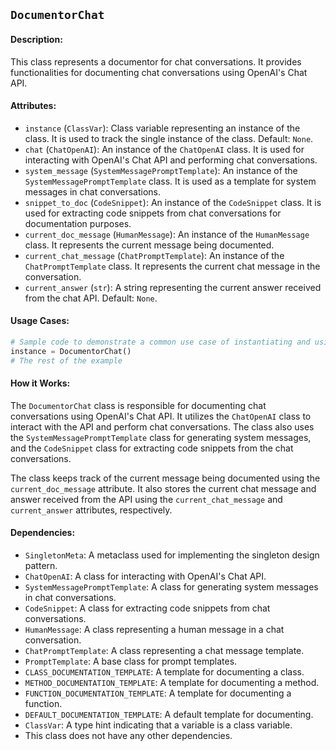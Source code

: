 ## `DocumentorChat`

#### Description:
This class represents a documentor for chat conversations. It provides functionalities for documenting chat conversations using OpenAI's Chat API.

#### Attributes:
- `instance` (`ClassVar`): Class variable representing an instance of the class. It is used to track the single instance of the class. Default: `None`.
- `chat` (`ChatOpenAI`): An instance of the `ChatOpenAI` class. It is used for interacting with OpenAI's Chat API and performing chat conversations.
- `system_message` (`SystemMessagePromptTemplate`): An instance of the `SystemMessagePromptTemplate` class. It is used as a template for system messages in chat conversations.
- `snippet_to_doc` (`CodeSnippet`): An instance of the `CodeSnippet` class. It is used for extracting code snippets from chat conversations for documentation purposes.
- `current_doc_message` (`HumanMessage`): An instance of the `HumanMessage` class. It represents the current message being documented.
- `current_chat_message` (`ChatPromptTemplate`): An instance of the `ChatPromptTemplate` class. It represents the current chat message in the conversation.
- `current_answer` (`str`): A string representing the current answer received from the chat API. Default: `None`.

#### Usage Cases:

```python
# Sample code to demonstrate a common use case of instantiating and using the class
instance = DocumentorChat()
# The rest of the example
```

#### How it Works:

The `DocumentorChat` class is responsible for documenting chat conversations using OpenAI's Chat API. It utilizes the `ChatOpenAI` class to interact with the API and perform chat conversations. The class also uses the `SystemMessagePromptTemplate` class for generating system messages, and the `CodeSnippet` class for extracting code snippets from the chat conversations.

The class keeps track of the current message being documented using the `current_doc_message` attribute. It also stores the current chat message and answer received from the API using the `current_chat_message` and `current_answer` attributes, respectively.

#### Dependencies:
- `SingletonMeta`: A metaclass used for implementing the singleton design pattern.
- `ChatOpenAI`: A class for interacting with OpenAI's Chat API.
- `SystemMessagePromptTemplate`: A class for generating system messages in chat conversations.
- `CodeSnippet`: A class for extracting code snippets from chat conversations.
- `HumanMessage`: A class representing a human message in a chat conversation.
- `ChatPromptTemplate`: A class representing a chat message template.
- `PromptTemplate`: A base class for prompt templates.
- `CLASS_DOCUMENTATION_TEMPLATE`: A template for documenting a class.
- `METHOD_DOCUMENTATION_TEMPLATE`: A template for documenting a method.
- `FUNCTION_DOCUMENTATION_TEMPLATE`: A template for documenting a function.
- `DEFAULT_DOCUMENTATION_TEMPLATE`: A default template for documenting.
- `ClassVar`: A type hint indicating that a variable is a class variable.
- This class does not have any other dependencies.